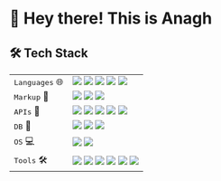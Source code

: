 # 👋 Hey there! This is Anagh

## 🛠️ Tech Stack

<table>
  <tr>
    <td><kbd>Languages</kbd> 🌐</td>
    <td>
      <img src="https://img.shields.io/badge/Java-%23ED8B00.svg?style=flat&logo=Java&logoColor=white"/>
      <img src="https://img.shields.io/badge/Haskell-%235e5086.svg?style=flat&logo=Haskell&logoColor=white"/>
      <img src="https://img.shields.io/badge/C-%2300599C.svg?style=flat&logo=C&logoColor=white"/>
      <img src="https://img.shields.io/badge/Visual_Basic-%235A2E7B.svg?style=flat&logo=.net&logoColor=white"/>
      <img src="https://img.shields.io/badge/Python-%233B99E3.svg?style=flat&logo=Python&logoColor=white"/>
    </td>
  </tr>
  <tr>
    <td><kbd>Markup</kbd> 📝</td>
    <td>
      <img src="https://img.shields.io/badge/SQL-%2300f.svg?style=flat&logo=postgresql&logoColor=white"/>
      <img src="https://img.shields.io/badge/HTML-%23E34F26.svg?style=flat&logo=HTML5&logoColor=white"/>
      <img src="https://img.shields.io/badge/JavaScript-%23F7DF1E.svg?style=flat&logo=JavaScript&logoColor=black"/>
    </td>
  </tr>
  <tr>
    <td><kbd>APIs</kbd> 🔗</td>
    <td>
      <img src="https://img.shields.io/badge/REST-%2320232a.svg?style=flat&logo=fastapi&logoColor=white"/>
      <img src="https://img.shields.io/badge/SSH-%232C3E50.svg?style=flat&logo=gnubash&logoColor=white"/>
      <img src="https://img.shields.io/badge/SFTP-%234B8BBE.svg?style=flat&logo=gnubash&logoColor=white"/>
      <img src="https://img.shields.io/badge/FastAPI-%23009688.svg?style=flat&logo=fastapi&logoColor=white"/>
      <img src="https://img.shields.io/badge/WebCam_API-%23626262.svg?style=flat"/>
    </td>
  </tr>
  <tr>
    <td><kbd>DB</kbd> 💾</td>
    <td>
      <img src="https://img.shields.io/badge/MySQL-%234479A1.svg?style=flat&logo=MySQL&logoColor=white"/>
      <img src="https://img.shields.io/badge/PostgreSQL-%233C5B5B.svg?style=flat&logo=PostgreSQL&logoColor=white"/>
      <img src="https://img.shields.io/badge/MongoDB-%2347A248.svg?style=flat&logo=MongoDB&logoColor=white"/>
    </td>
  </tr>
  <tr>
    <td><kbd>OS</kbd> 💻</td>
    <td>
      <img src="https://img.shields.io/badge/Windows-%230078D4.svg?style=flat&logo=Windows&logoColor=white"/>
      <img src="https://img.shields.io/badge/Ubuntu-%23E95420.svg?style=flat&logo=Ubuntu&logoColor=white"/>
    </td>
  </tr>
  <tr>
    <td><kbd>Tools</kbd> 🛠️</td>
    <td>
      <img src="https://img.shields.io/badge/Git-%23F05033.svg?style=flat&logo=Git&logoColor=white"/>
      <img src="https://img.shields.io/badge/VS_Code-%23007ACC.svg?style=flat&logo=visualstudiocode&logoColor=white"/>
      <img src="https://img.shields.io/badge/IntelliJ_IDEA-%230E6F3D.svg?style=flat&logo=intellijidea&logoColor=white"/>
      <img src="https://img.shields.io/badge/Excel-%23217346.svg?style=flat&logo=microsoftexcel&logoColor=white"/>
      <img src="https://img.shields.io/badge/Jupyter-%23F37626.svg?style=flat&logo=Jupyter&logoColor=white"/>
      <img src="https://img.shields.io/badge/Figma-%23F24E1E.svg?style=flat&logo=figma&logoColor=white"/>
    </td>
  </tr>
</table>
